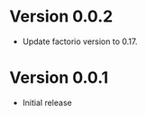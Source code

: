 Version 0.0.2
=============
- Update factorio version to 0.17.

Version 0.0.1
=============
- Initial release
